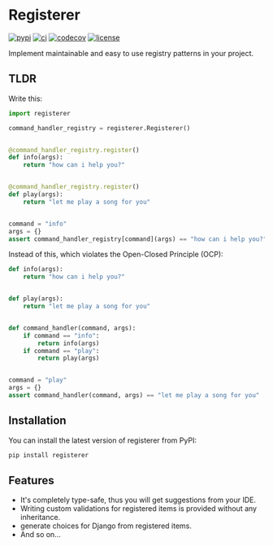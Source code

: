 # Registerer

[![pypi](https://img.shields.io/pypi/v/registerer.svg)](https://pypi.python.org/pypi/registerer/)
[![ci](https://github.com/danialkeimasi/python-registerer/workflows/tests/badge.svg)](https://github.com/danialkeimasi/python-registerer/actions)
[![codecov](https://codecov.io/gh/danialkeimasi/python-registerer/branch/main/graph/badge.svg?token=Q5MG14RKJL)](https://codecov.io/gh/danialkeimasi/python-registerer)
[![license](https://img.shields.io/github/license/danialkeimasi/python-registerer.svg)](https://github.com/danialkeimasi/python-registerer/blob/master/LICENSE)

Implement maintainable and easy to use registry patterns in your project.

## TLDR

Write this:

```python exec="true" source="above"
import registerer

command_handler_registry = registerer.Registerer()


@command_handler_registry.register()
def info(args):
    return "how can i help you?"


@command_handler_registry.register()
def play(args):
    return "let me play a song for you"


command = "info"
args = {}
assert command_handler_registry[command](args) == "how can i help you?"
```

Instead of this, which violates the Open-Closed Principle (OCP):

```python exec="true" source="above"
def info(args):
    return "how can i help you?"


def play(args):
    return "let me play a song for you"


def command_handler(command, args):
    if command == "info":
        return info(args)
    if command == "play":
        return play(args)


command = "play"
args = {}
assert command_handler(command, args) == "let me play a song for you"
```

## Installation

You can install the latest version of registerer from PyPI:

```sh
pip install registerer
```

## Features

- It's completely type-safe, thus you will get suggestions from your IDE.
- Writing custom validations for registered items is provided without any inheritance.
- generate choices for Django from registered items.
- And so on...
